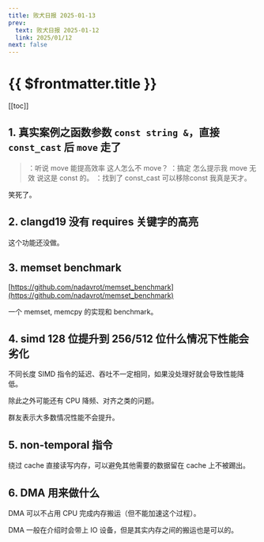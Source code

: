 ```yaml
---
title: 败犬日报 2025-01-13
prev:
  text: 败犬日报 2025-01-12
  link: 2025/01/12
next: false
---
```


# {{ $frontmatter.title }}

[[toc]]

## 1. 真实案例之函数参数 `const string &`，直接 `const_cast` 后 `move` 走了

> ：听说 move 能提高效率 这人怎么不 move？
> ：搞定 怎么提示我 move 无效 说这是 const 的。
> ：找到了 const_cast 可以移除const 我真是天才。

笑死了。

## 2. clangd19 没有 requires 关键字的高亮

这个功能还没做。

## 3. memset benchmark

[https://github.com/nadavrot/memset_benchmark](https://github.com/nadavrot/memset_benchmark)

一个 memset, memcpy 的实现和 benchmark。

## 4. simd 128 位提升到 256/512 位什么情况下性能会劣化

不同长度 SIMD 指令的延迟、吞吐不一定相同，如果没处理好就会导致性能降低。

除此之外可能还有 CPU 降频、对齐之类的问题。

群友表示大多数情况性能不会提升。

## 5. non-temporal 指令

绕过 cache 直接读写内存，可以避免其他需要的数据留在 cache 上不被踢出。

## 6. DMA 用来做什么

DMA 可以不占用 CPU 完成内存搬运（但不能加速这个过程）。

DMA 一般在介绍时会带上 IO 设备，但是其实内存之间的搬运也是可以的。
